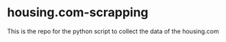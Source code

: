 # housing.com-scrapping
This is the repo for the python script to collect the data of the housing.com
